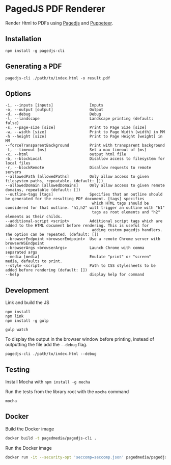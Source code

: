 # PagedJS PDF Renderer

Render Html to PDFs using [Pagedjs](https://gitlab.pagedmedia.org/polyfills/pagedjs) and [Puppeteer](https://github.com/GoogleChrome/puppeteer).

## Installation

```
npm install -g pagedjs-cli
```

## Generating a PDF

```
pagedjs-cli ./path/to/index.html -o result.pdf
```

## Options

```
-i, --inputs [inputs]                Inputs
-o, --output [output]                Output
-d, --debug                          Debug
-l, --landscape                      Landscape printing (default: false)
-s, --page-size [size]               Print to Page Size [size]
-w, --width [size]                   Print to Page Width [width] in MM
-h --height [size]                   Print to Page Height [weight] in MM
--forceTransparentBackground         Print with transparent background
-t, --timeout [ms]                   Set a max timeout of [ms]
-x, --html                           output html file
-b, --blockLocal                     Disallow access to filesystem for local files
-r, --blockRemote                    Disallow requests to remote servers
--allowedPath [allowedPaths]         Only allow access to given filesystem paths, repeatable. (default: [])
--allowedDomain [allowedDomains]     Only allow access to given remote domains, repeatable (default: [])
--outline-tags [tags]                Specifies that an outline should be generated for the resulting PDF document. [tags] specifies
                                      which HTML tags should be considered for that outline. "h1,h2" will trigger an outline with "h1"
                                      tags as root elements and "h2" elements as their childs.
--additional-script <script>         Additional script tags which are added to the HTML document before rendering. This is useful for
                                      adding custom pagedjs handlers. The option can be repeated. (default: [])
--browserEndpoint <browserEndpoint>  Use a remote Chrome server with browserWSEndpoint
--browserArgs <browserArgs>          Launch Chrome with comma separated args
--media [media]                      Emulate "print" or "screen" media, defaults to print.
--style <script>                     Path to CSS stylesheets to be added before rendering (default: [])
--help                               display help for command
```

## Development
Link and build the JS
```
npm install
npm link
npm install -g gulp

gulp watch
```

To display the output in the browser window before printing,
instead of outputting the file add the `--debug` flag.

```
pagedjs-cli ./path/to/index.html --debug
```

## Testing

Install Mocha with `npm install -g mocha`

Run the tests from the library root with the `mocha` command
```
mocha
```

## Docker

Build the Docker image

```bash
docker build -t pagedmedia/pagedjs-cli .
```

Run the Docker image

```bash
docker run -it --security-opt 'seccomp=seccomp.json' pagedmedia/pagedjs-cli bash
```
